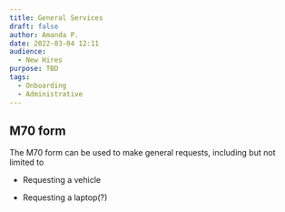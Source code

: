 ```yaml
---
title: General Services
draft: false
author: Amanda P.
date: 2022-03-04 12:11
audience:
  - New Hires
purpose: TBD
tags:
  - Onboarding
  - Administrative
---
```


## M70 form
The M70 form can be used to make general requests, including but not limited to 

- Requesting a vehicle

- Requesting a laptop(?)
